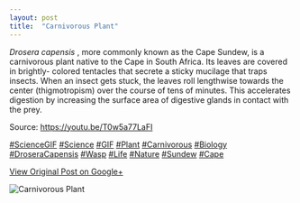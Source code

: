 ```yaml
---
layout: post
title:  "Carnivorous Plant"
---
```


_Drosera capensis_ , more commonly known as the Cape Sundew, is a carnivorous
plant native to the Cape in South Africa. Its leaves are covered in brightly-
colored tentacles that secrete a sticky mucilage that traps insects. When an
insect gets stuck, the leaves roll lengthwise towards the center
(thigmotropism) over the course of tens of minutes. This accelerates digestion
by increasing the surface area of digestive glands in contact with the prey.  
  
Source: <https://youtu.be/T0w5a77LaFI>  
  
[#ScienceGIF](https://plus.google.com/s/%23ScienceGIF/posts)
[#Science](https://plus.google.com/s/%23Science/posts)
[#GIF](https://plus.google.com/s/%23GIF/posts)
[#Plant](https://plus.google.com/s/%23Plant/posts)
[#Carnivorous](https://plus.google.com/s/%23Carnivorous/posts)
[#Biology](https://plus.google.com/s/%23Biology/posts)
[#DroseraCapensis](https://plus.google.com/s/%23DroseraCapensis/posts)
[#Wasp](https://plus.google.com/s/%23Wasp/posts)
[#Life](https://plus.google.com/s/%23Life/posts)
[#Nature](https://plus.google.com/s/%23Nature/posts)
[#Sundew](https://plus.google.com/s/%23Sundew/posts)
[#Cape](https://plus.google.com/s/%23Cape/posts)

[View Original Post on Google+](https://plus.google.com/+ColinSullender/posts/MjiU9uzJ6V9)

![Carnivorous Plant](/assets/img/2016-05-10-Carnivorous-Plant.gif)
